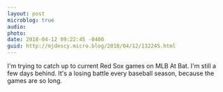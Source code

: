 ```yaml
---
layout: post
microblog: true
audio: 
photo: 
date: 2018-04-12 09:22:45 -0400
guid: http://mjdescy.micro.blog/2018/04/12/132245.html
---
```

I'm trying to catch up to current Red Sox games on MLB At Bat. I'm still a few days behind. It's a losing battle every baseball season, because the games are so long.
